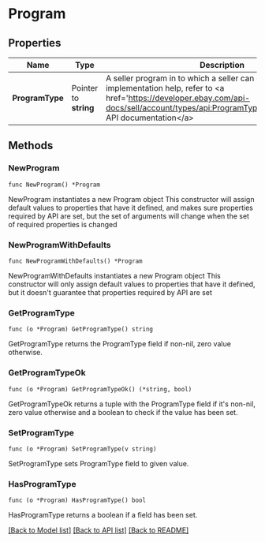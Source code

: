 # Program

## Properties

Name | Type | Description | Notes
------------ | ------------- | ------------- | -------------
**ProgramType** | Pointer to **string** | A seller program in to which a seller can opt-in. For implementation help, refer to &lt;a href&#x3D;&#39;https://developer.ebay.com/api-docs/sell/account/types/api:ProgramTypeEnum&#39;&gt;eBay API documentation&lt;/a&gt; | [optional] 

## Methods

### NewProgram

`func NewProgram() *Program`

NewProgram instantiates a new Program object
This constructor will assign default values to properties that have it defined,
and makes sure properties required by API are set, but the set of arguments
will change when the set of required properties is changed

### NewProgramWithDefaults

`func NewProgramWithDefaults() *Program`

NewProgramWithDefaults instantiates a new Program object
This constructor will only assign default values to properties that have it defined,
but it doesn't guarantee that properties required by API are set

### GetProgramType

`func (o *Program) GetProgramType() string`

GetProgramType returns the ProgramType field if non-nil, zero value otherwise.

### GetProgramTypeOk

`func (o *Program) GetProgramTypeOk() (*string, bool)`

GetProgramTypeOk returns a tuple with the ProgramType field if it's non-nil, zero value otherwise
and a boolean to check if the value has been set.

### SetProgramType

`func (o *Program) SetProgramType(v string)`

SetProgramType sets ProgramType field to given value.

### HasProgramType

`func (o *Program) HasProgramType() bool`

HasProgramType returns a boolean if a field has been set.


[[Back to Model list]](../README.md#documentation-for-models) [[Back to API list]](../README.md#documentation-for-api-endpoints) [[Back to README]](../README.md)


